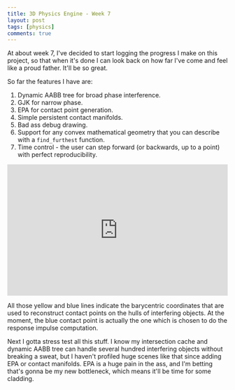 ```yaml
---
title: 3D Physics Engine - Week 7
layout: post
tags: [physics]
comments: true
---
```


At about week 7, I've decided to start logging the progress I make on this project, so that when it's done I can look back on how far I've come and feel like a proud father. It'll be so great.

So far the features I have are:

1. Dynamic AABB tree for broad phase interference.
2. GJK for narrow phase.
3. EPA for contact point generation.
4. Simple persistent contact manifolds.
5. Bad ass debug drawing.
6. Support for any convex mathematical geometry that you can describe with a `find_furthest` function.
7. Time control - the user can step forward (or backwards, up to a point) with perfect reproducibility.

<iframe width="100%" height="300" src="https://www.youtube.com/embed/DdGNYKwLcNQ" frameborder="0" allowfullscreen></iframe>

All those yellow and blue lines indicate the barycentric coordinates that are used to reconstruct contact points on the hulls of interfering objects. At the moment, the blue contact point is actually the one which is chosen to do the response impulse computation.

Next I gotta stress test all this stuff. I know my intersection cache and dynamic AABB tree can handle several hundred interfering objects without breaking a sweat, but I haven't profiled huge scenes like that since adding EPA or contact manifolds. EPA is a huge pain in the ass, and I'm betting that's gonna be my new bottleneck, which means it'll be time for some cladding.